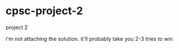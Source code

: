 # cpsc-project-2
project 2

i'm not attaching the solution. it'll probably take you 2-3 tries to win
